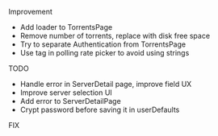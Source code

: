 Improvement

-	Add loader to TorrentsPage
-	Remove number of torrents, replace with disk free space
-	Try to separate Authentication from TorrentsPage
-	Use tag in polling rate picker to avoid using strings

TODO

-	Handle error in ServerDetail page, improve field UX
-	Improve server selection UI
-	Add error to ServerDetailPage
-	Crypt password before saving it in userDefaults

FIX

